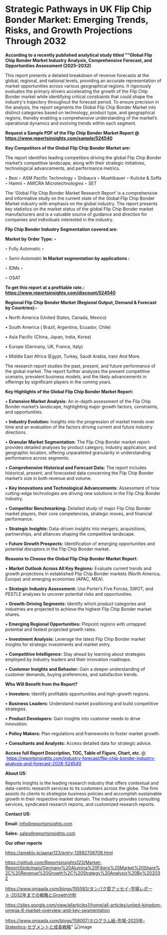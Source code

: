 # Strategic Pathways in UK Flip Chip Bonder Market: Emerging Trends, Risks, and Growth Projections Through 2032

<strong>According to a recently published analytical study titled ""Global Flip Chip Bonder Market Industry Analysis, Comprehensive Forecast, and Opportunities Assessment (2025–2032)</strong>

This report presents a detailed breakdown of revenue forecasts at the global, regional, and national levels, providing an accurate representation of market opportunities across various geographical regions. It rigorously evaluates the primary drivers accelerating the growth of the Flip Chip Bonder market while identifying critical constraints that could shape the industry's trajectory throughout the forecast period. To ensure precision in the analysis, the report segments the Global Flip Chip Bonder Market into distinct categories based on technology, product type, and geographical regions, thereby enabling a comprehensive understanding of the market’s operational dynamics and evolving trends within each segment.

<strong>Request a Sample PDF of the Flip Chip Bonder Market Report </strong><strong>@<a href=https://www.reportsinsights.com/sample/524540 style=color:#0000ff;> https://www.reportsinsights.com/sample/524540</a></strong></font>

<strong>Key Competitors of the Global Flip Chip Bonder Market are:</strong>

The report identifies leading competitors driving the global Flip Chip Bonder market’s competitive landscape, along with their strategic initiatives, technological advancements, and performance metrics.

‣ Besi
‣ ASM Pacific Technology
‣ Shibaura
‣ Muehlbauer
‣ Kulicke & Soffa
‣ Hamni
‣ AMICRA Microtechnologies
‣ SET

The ‘Global Flip Chip Bonder Market Research Report’ is a comprehensive and informative study on the current state of the Global Flip Chip Bonder Market industry with emphasis on the global industry. The report presents key statistics on the market status of the global Flip Chip Bonder market manufacturers and is a valuable source of guidance and direction for companies and individuals interested in the industry.

<strong>Flip Chip Bonder Industry Segmentation covered are:</strong>

<strong>Market by Order Type: </strong>
‣ 

‣ Fully Automatic
‣ 

‣ Semi-Automatic
<strong>In Market segmentation by applications :</strong>

‣ IDMs
‣ 

‣ OSAT

<strong>To get this report at a profitable rate.: <a href=https://www.reportsinsights.com/discount/524540 style=color:#0000ff;>https://www.reportsinsights.com/discount/524540</a></strong></font>

<strong>Regional Flip Chip Bonder Market (Regional Output, Demand &amp; Forecast by Countries):-</strong>

• North America (United States, Canada, Mexico)

• South America ( Brazil, Argentina, Ecuador, Chile)

• Asia Pacific (China, Japan, India, Korea)

• Europe (Germany, UK, France, Italy)

• Middle East Africa (Egypt, Turkey, Saudi Arabia, Iran) And More.

The research report studies the past, present, and future performance of the global market. The report further analyzes the present competitive scenario, prevalent business models, and the likely advancements in offerings by significant players in the coming years.

<strong>Key Highlights of the Global Flip Chip Bonder Market Report:</strong>

• <strong>Extensive Market Analysis:</strong> An in-depth assessment of the Flip Chip Bonder market’s landscape, highlighting major growth factors, constraints, and opportunities.

• <strong>Industry Evolution:</strong> Insights into the progression of market trends over time and an evaluation of the factors driving current and future industry directions.

• <strong>Granular Market Segmentation:</strong> The Flip Chip Bonder market report provides detailed analyses by product category, industry application, and geographic location, offering unparalleled granularity in understanding performance across segments.

• <strong>Comprehensive Historical and Forecast Data:</strong> The report includes historical, present, and forecasted data concerning the Flip Chip Bonder market’s size in both revenue and volume.

• <strong>Key Innovations and Technological Advancements:</strong> Assessment of how cutting-edge technologies are driving new solutions in the Flip Chip Bonder industry.

• <strong>Competitor Benchmarking:</strong> Detailed study of major Flip Chip Bonder market players, their core competencies, strategic moves, and financial performance.

• <strong>Strategic Insights:</strong> Data-driven insights into mergers, acquisitions, partnerships, and alliances shaping the competitive landscape.

• <strong>Future Growth Prospects:</strong> Identification of emerging opportunities and potential disruptors in the Flip Chip Bonder market.

<strong>Reasons to Choose the Global Flip Chip Bonder Market Report:</strong>

• <strong>Market Outlook Across All Key Regions:</strong> Evaluate current trends and growth projections in established Flip Chip Bonder markets (North America, Europe) and emerging economies (APAC, MEA).

• <strong>Strategic Industry Assessment:</strong> Use Porter’s Five Forces, SWOT, and PESTLE analyses to uncover potential risks and opportunities.

• <strong>Growth-Driving Segments:</strong> Identify which product categories and industries are projected to achieve the highest Flip Chip Bonder market shares.

• <strong>Emerging Regional Opportunities:</strong> Pinpoint regions with untapped potential and fastest projected growth rates.

• <strong>Investment Analysis:</strong> Leverage the latest Flip Chip Bonder market insights for strategic investments and market entry.

• <strong>Competitive Intelligence:</strong> Stay ahead by learning about strategies employed by industry leaders and their innovation roadmaps.

• <strong>Customer Insights and Behavior:</strong> Gain a deeper understanding of customer demands, buying preferences, and satisfaction trends.

<strong>Who Will Benefit from the Report?</strong>

• <strong>Investors:</strong> Identify profitable opportunities and high-growth regions.

• <strong>Business Leaders:</strong> Understand market positioning and build competitive strategies.

• <strong>Product Developers:</strong> Gain insights into customer needs to drive innovation.

• <strong>Policy Makers:</strong> Plan regulations and frameworks to foster market growth.

• <strong>Consultants and Analysts:</strong> Access detailed data for strategic advice.
</ul>
<strong>Access full Report Description, TOC, Table of Figure, Chart, etc. </strong>@  <a href=https://reportsinsights.com/industry-forecast/flip-chip-bonder-industry-analysis-and-forecast-2028-524540 style=color:#0000ff;>https://reportsinsights.com/industry-forecast/flip-chip-bonder-industry-analysis-and-forecast-2028-524540</a></font>

<strong><strong>About US</strong>:</strong>

Reports Insights is the leading research industry that offers contextual and data-centric research services to its customers across the globe. The firm assists its clients to strategize business policies and accomplish sustainable growth in their respective market domain. The industry provides consulting services, syndicated research reports, and customized research reports.

<strong>Contact US:</strong>

<p class=""""><b>Email:</b> <a href=mailto:info@reportsinsights.com>info@reportsinsights.com</a></p>
<p class=""""><b>Sales:</b> <a href=mailto:sales@reportsinsights.com>sales@reportsinsights.com</a></p>

<strong>Our other reports</strong>

<a href=https://ameblo.jp/aanar123/entry-12882706709.html>https://ameblo.jp/aanar123/entry-12882706709.html</a>

<a href=https://github.com/Reportsinsights123/Market-Report/blob/main/Germany%20Alumina%20Fibers%20Market%20Share%2C%20Revenue%20Growth%2C%20Strategy%20Analysis%20By%202032>https://github.com/Reportsinsights123/Market-Report/blob/main/Germany%20Alumina%20Fibers%20Market%20Share%2C%20Revenue%20Growth%2C%20Strategy%20Analysis%20By%202032</a>

<a href=https://www.omaada.com/blogs/155583/タンパク質アッセイ-市場レポート-2032年までの戦略とGrowth分析>https://www.omaada.com/blogs/155583/タンパク質アッセイ-市場レポート-2032年までの戦略とGrowth分析</a>

<a href=https://sites.google.com/view/allarticles1/home/all-articles/united-kingdom-omega-6-market-overview-and-key-segmentation>https://sites.google.com/view/allarticles1/home/all-articles/united-kingdom-omega-6-market-overview-and-key-segmentation</a>

<a href=https://www.omaada.com/blogs/158007/ホログラム紙-市場-2025年-Statestics-セグメントと成長戦略>https://www.omaada.com/blogs/158007/ホログラム紙-市場-2025年-Statestics-セグメントと成長戦略</a>"
![image](https://github.com/user-attachments/assets/82949172-516a-4dcb-9e32-fa2028bc522e)
